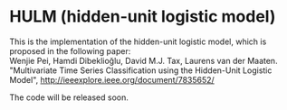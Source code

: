 # HULM (hidden-unit logistic model)
This is the implementation of the hidden-unit logistic model, which is proposed in the following paper:  
Wenjie Pei, Hamdi Dibeklioğlu, David M.J. Tax, Laurens van der Maaten. "Multivariate Time Series Classification using the Hidden-Unit Logistic Model", http://ieeexplore.ieee.org/document/7835652/

The code will be released soon.



